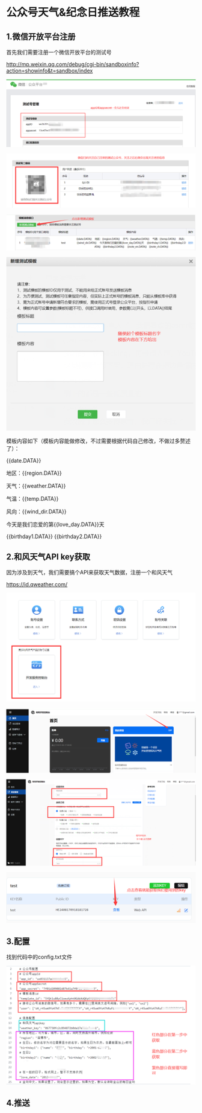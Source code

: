 # 公众号天气&纪念日推送教程
## 1.微信开放平台注册

首先我们需要注册一个微信开放平台的测试号

http://mp.weixin.qq.com/debug/cgi-bin/sandboxinfo?action=showinfo&t=sandbox/index 

![image-20240817090808893](img/image-20240817090808893.png)

![image-20240817090925725](img/image-20240817090925725.png)

![image-20240817091031585](img/image-20240817091031585.png)

![image-20240817091131028](img/image-20240817091131028.png)

模板内容如下（模板内容能做修改，不过需要根据代码自己修改，不做过多赘述了）：

{{date.DATA}} 

地区：{{region.DATA}} 

天气：{{weather.DATA}} 

气温：{{temp.DATA}} 

风向：{{wind_dir.DATA}} 

今天是我们恋爱的第{{love_day.DATA}}天 

{{birthday1.DATA}} 
{{birthday2.DATA}}

## 2.和风天气API key获取

因为涉及到天气，我们需要搞个API来获取天气数据，注册一个和风天气

https://id.qweather.com/

![image-20240817091614667](img/image-20240817091614667.png)

![image-20240817091723670](img/image-20240817091723670.png)

![image-20240817091900253](img/image-20240817091900253.png)

![image-20240817092003604](img/image-20240817092003604.png)

## 3.配置

找到代码中的config.txt文件

![image-20240817093029696](img/image-20240817093029696.png)

## 4.推送

